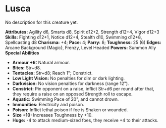 # Lusca

No description for this creature yet.

**Attributes:** Agility d6, Smarts d8, Spirit d12+2, Strength d12+4,
Vigor d12+3
**Skills:** Fighting d12+1, Notice d12+4, Stealth d10, Swimming d12+8,
Spellcasting d8
**Charisma:** +4; **Pace:** 4; **Parry:** 8; **Toughness:** 25 (6)
**Edges:** Arcane Background (Magic), Frenzy, Level Headed
**Powers:** Summon Ally
**Special Abilities**

- **Armour +6:** Natural armour.
- **Bites:** Str+d8.
- **Tentacles:** Str+d8; Reach 1"; Constrict.
- **Low Light Vision:** No penalties for dim or dark lighting.
- **Darkvision:** No vision penalties for darkness (range 12").
- **Constrict:** Pin opponent on a raise, inflict Str+d6 per round after
that, they require a raise on an opposed Strength roll to escape.
- **Aquatic:** Swimming Pace of 20", and cannot drown.
- **Immunities:** Electricity and poison.
- **Poison:** Inflict lethal poison if foe is Shaken or wounded.
- **Size +10:** Increases Toughness by +10.
- **Huge:** -4 to attack medium-sized foes, they receive +4 to their
attacks.
